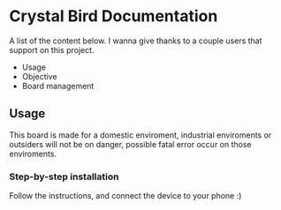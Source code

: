 # Crystal Bird Documentation

A list of the content below. I wanna give thanks to a couple users that support on this project.

- Usage
- Objective
- Board management

## Usage

This board is made for a domestic enviroment, industrial enviroments or outsiders will not be on danger, possible fatal error occur on those enviroments.

### Step-by-step installation

Follow the instructions, and connect the device to your phone :)
